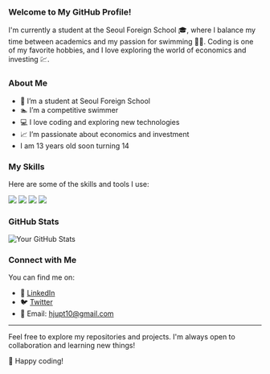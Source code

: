 ### Welcome to My GitHub Profile!

I'm currently a student at the Seoul Foreign School 🎓, where I balance my time between academics and my passion for swimming 🏊‍♂️. Coding is one of my favorite hobbies, and I love exploring the world of economics and investing 💹.

### About Me

- 🏫 I’m a student at Seoul Foreign School
- 🏊 I’m a competitive swimmer
- 💻 I love coding and exploring new technologies
- 📈 I’m passionate about economics and investment
- I am 13 years old soon turning 14

### My Skills

Here are some of the skills and tools I use:

<img src="https://img.shields.io/badge/Language-Python-blue?style=flat-square&logo=Python&logoColor=white"/> <img src="https://img.shields.io/badge/Language-JavaScript-yellow?style=flat-square&logo=JavaScript&logoColor=white"/> <img src="https://img.shields.io/badge/Framework-React-61DAFB?style=flat-square&logo=React&logoColor=white"/> <img src="https://img.shields.io/badge/Tool-Git-F05032?style=flat-square&logo=Git&logoColor=white"/>

### GitHub Stats

![Your GitHub Stats](https://github-readme-stats.vercel.app/api?username=YourUsername&show_icons=true&theme=radical)



### Connect with Me

You can find me on:

- 💼 [LinkedIn](https://www.linkedin.com/in/yourlinkedin)
- 🐦 [Twitter](https://twitter.com/yourtwitter)
- 📧 Email: hjupt10@gmail.com

---

Feel free to explore my repositories and projects. I'm always open to collaboration and learning new things!

🌱 Happy coding!
